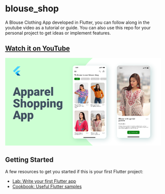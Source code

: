# blouse_shop

A Blouse Clothing App developed in Flutter, you can follow along in the youtube video as a tutorial or guide. You can also use this repo for your personal project to get ideas or implement features.

## [Watch it on YouTube](https://www.youtube.com/watch?v=t7i0ZGCVi8Y)


![App UI](UI.png)


## Getting Started

A few resources to get you started if this is your first Flutter project:

- [Lab: Write your first Flutter app](https://flutter.dev/docs/get-started/codelab)
- [Cookbook: Useful Flutter samples](https://flutter.dev/docs/cookbook)
